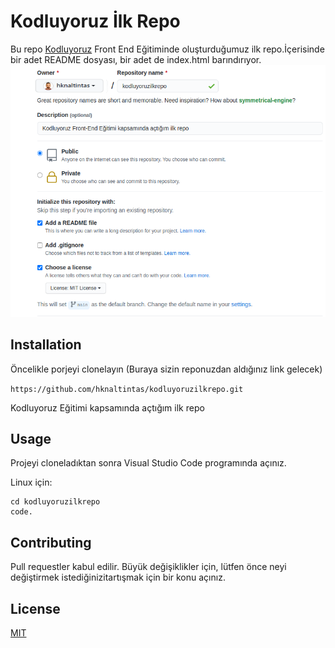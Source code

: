 # Kodluyoruz İlk Repo
Bu repo [Kodluyoruz](www.kodluyoruz.org) Front End Eğitiminde oluşturduğumuz ilk repo.İçerisinde bir adet README dosyası, bir adet de index.html barındırıyor.
![](Pic/github.png)

## Installation

Öncelikle porjeyi clonelayın (Buraya sizin reponuzdan aldığınız link gelecek)

`https://github.com/hknaltintas/kodluyoruzilkrepo.git `

Kodluyoruz Eğitimi kapsamında açtığım ilk repo

## Usage

Projeyi cloneladıktan sonra Visual Studio Code programında açınız.

Linux için:

```
cd kodluyoruzilkrepo
code.
```

## Contributing 

Pull requestler kabul edilir. Büyük değişiklikler için, lütfen önce neyi değiştirmek istediğinizitartışmak için bir konu açınız.

## License 

[MIT](https://choosealicense.com/licenses/mit/)
